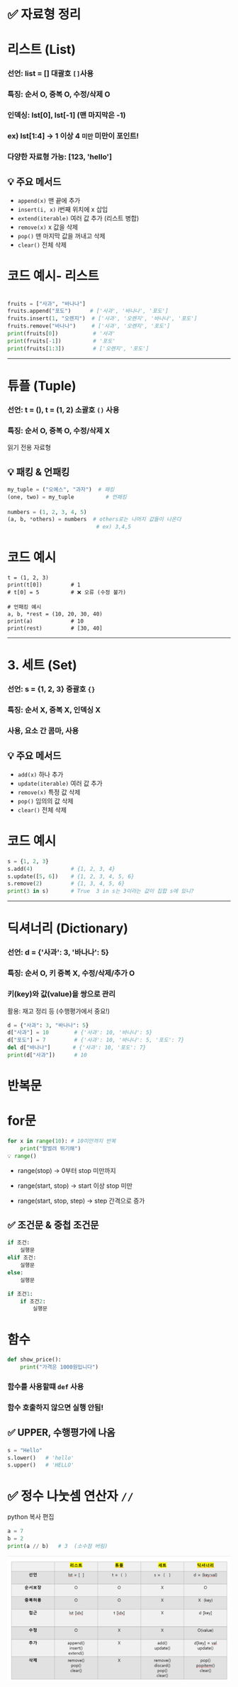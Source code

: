  # ✅ 자료형 정리
# 리스트 (List)
### 선언: list = [] 대괄호 `[]`사용

### 특징: 순서 O, 중복 O, 수정/삭제 O

### 인덱싱: lst[0], lst[-1] (맨 마지막은 -1)

### ex) lst[1:4] → 1 이상 4 `미만` 미만이 포인트!

### 다양한 자료형 가능: [123, 'hello']

## 💡 주요 메서드

+ `append(x)`	맨 끝에 추가
+ `insert(i, x)`	i번째 위치에 x 삽입
+ `extend(iterable)`	여러 값 추가 (리스트 병합)
+ `remove(x)`	x 값을 삭제
+ `pop()`	맨 마지막 값을 꺼내고 삭제
+ `clear()`	전체 삭제


# 코드 예시- 리스트
```python

fruits = ["사과", "바나나"]
fruits.append("포도")      # ['사과', '바나나', '포도']
fruits.insert(1, "오렌지")  # ['사과', '오렌지', '바나나', '포도']
fruits.remove("바나나")     # ['사과', '오렌지', '포도']
print(fruits[0])           # '사과'
print(fruits[-1])          # '포도'
print(fruits[1:3])         # ['오렌지', '포도']

```
***

# 튜플 (Tuple)
### 선언: t = (), t = (1, 2) 소괄호 `()` 사용

### 특징: 순서 O, 중복 O, 수정/삭제 X

읽기 전용 자료형



## 💡 패킹 & 언패킹
```python
my_tuple = ("오예스", "과자")  # 패킹
(one, two) = my_tuple          # 언패킹

numbers = (1, 2, 3, 4, 5)  
(a, b, *others) = numbers  # others로는 나머지 값들이 나온다 
                            # ex) 3,4,5
```

# 코드 예시

```
t = (1, 2, 3)
print(t[0])         # 1
# t[0] = 5          # ❌ 오류 (수정 불가)

# 언패킹 예시
a, b, *rest = (10, 20, 30, 40)
print(a)            # 10
print(rest)         # [30, 40]

```
***

# 3. 세트 (Set)
### 선언: s = {1, 2, 3}  중괄호 `{}`

### 특징: 순서 X, 중복 X, 인덱싱 X

### 사용, 요소 간 콤마, 사용

## 💡 주요 메서드


+ `add(x)`	하나 추가
+ `update(iterable)`	여러 값 추가
+ `remove(x)`	특정 값 삭제
+ `pop()`	임의의 값 삭제
+ `clear()`	전체 삭제

# 코드 예시 
```python
s = {1, 2, 3}
s.add(4)            # {1, 2, 3, 4}
s.update([5, 6])    # {1, 2, 3, 4, 5, 6}
s.remove(2)         # {1, 3, 4, 5, 6}
print(3 in s)       # True  3 in s는 3이라는 값이 집합 s에 있니? 

```
***

# 딕셔너리 (Dictionary)
### 선언: d = {'사과': 3, '바나나': 5}

### 특징: 순서 O, 키 중복 X, 수정/삭제/추가 O

### 키(key)와 값(value)을 쌍으로 관리

활용: 재고 정리 등 (수행평가에서 중요!)

```python
d = {"사과": 3, "바나나": 5}
d["사과"] = 10        # {'사과': 10, '바나나': 5}
d["포도"] = 7         # {'사과': 10, '바나나': 5, '포도': 7}
del d["바나나"]       # {'사과': 10, '포도': 7}
print(d["사과"])      # 10

```
# 반복문

# for문
```python
for x in range(10): # 10미만까지 반복
    print("팔벌려 뛰기해")
💡 range()
```
+ range(stop) → 0부터 stop 미만까지

+ range(start, stop) → start 이상 stop 미만

+ range(start, stop, step) → step 간격으로 증가

## ✅ 조건문 & 중첩 조건문
```python
if 조건:
    실행문
elif 조건:
    실행문
else:
    실행문
```
```python
if 조건1:
    if 조건2:
        실행문
```

# 함수
```python
def show_price():
    print("가격은 1000원입니다")
```

###  함수를 사용할떄 `def` 사용
### 함수 호출하지 않으면 실행 안됨!

## ✅ UPPER, 수행평가에 나옴

```python
s = "Hello"
s.lower()   # 'hello'
s.upper()   # 'HELLO'
```


# ✅ 정수 나눗셈 연산자 `//`
python
복사
편집

```python
a = 7
b = 2
print(a // b)   # 3  (소수점 버림)
```

![alt text](image.png)